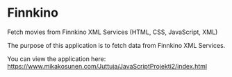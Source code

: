 # Finnkino
Fetch movies from Finnkino XML Services (HTML, CSS, JavaScript, XML)

The purpose of this application is to fetch data from Finnkino XML Services.

You can view the application here: https://www.mikakosunen.com/Juttuja/JavaScriptProjekti2/index.html
